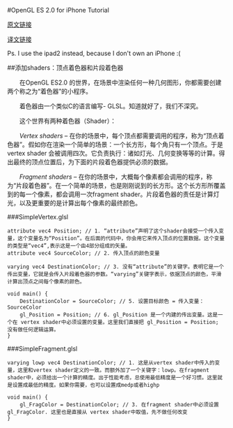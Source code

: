 #OpenGL ES 2.0 for iPhone Tutorial

[原文链接](http://www.raywenderlich.com/3664/opengl-es-2-0-for-iphone-tutorial)

[译文链接](http://www.cnblogs.com/zilongshanren/archive/2011/08/08/2131019.html)

Ps. I use the ipad2 instead, because I don't own an iPhone :(

##添加shaders：顶点着色器和片段着色器

　　在OpenGL ES2.0 的世界，在场景中渲染任何一种几何图形，你都需要创建两个称之为“着色器”的小程序。

　　着色器由一个类似C的语言编写- GLSL。知道就好了，我们不深究。

　　这个世界有两种着色器（Shader）：

　　*Vertex shaders* – 在你的场景中，每个顶点都需要调用的程序，称为“顶点着色器”。假如你在渲染一个简单的场景：一个长方形，每个角只有一个顶点。于是vertex shader 会被调用四次。它负责执行：诸如灯光、几何变换等等的计算。得出最终的顶点位置后，为下面的片段着色器提供必须的数据。

　　*Fragment shaders* – 在你的场景中，大概每个像素都会调用的程序，称为“片段着色器”。在一个简单的场景，也是刚刚说到的长方形。这个长方形所覆盖到的每一个像素，都会调用一次fragment shader。片段着色器的责任是计算灯光，以及更重要的是计算出每个像素的最终颜色。

###SimpleVertex.glsl

```
attribute vec4 Position; // 1. “attribute”声明了这个shader会接受一个传入变量，这个变量名为“Position”。在后面的代码中，你会用它来传入顶点的位置数据。这个变量的类型是“vec4”,表示这是一个由4部分组成的矢量。
attribute vec4 SourceColor; // 2. 传入顶点的颜色变量
 
varying vec4 DestinationColor; // 3. 没有“attribute”的关键字。表明它是一个传出变量，它就是会传入片段着色器的参数。“varying”关键字表示，依据顶点的颜色，平滑计算出顶点之间每个像素的颜色。
 
void main() { 
    DestinationColor = SourceColor; // 5. 设置目标颜色 = 传入变量：SourceColor
    gl_Position = Position; // 6. gl_Position 是一个内建的传出变量。这是一个在 vertex shader中必须设置的变量。这里我们直接把 gl_Position = Position; 没有做任何逻辑运算。
}
```
###SimpleFragment.glsl

```
varying lowp vec4 DestinationColor; // 1. 这是从vertex shader中传入的变量，这里和vertex shader定义的一致。而额外加了一个关键字：lowp。在fragment shader中，必须给出一个计算的精度。出于性能考虑，总使用最低精度是一个好习惯。这里就是设置成最低的精度。如果你需要，也可以设置成medp或者highp
 
void main() {
    gl_FragColor = DestinationColor; // 3. 在fragment shader中必须设置gl_FragColor. 这里也是直接从 vertex shader中取值，先不做任何改变
}
```
